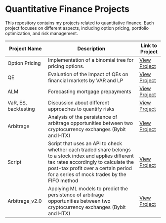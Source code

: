 # Quantitative Finance Projects

This repository contains my projects related to quantitative finance. Each project focuses on different aspects, including option pricing, portfolio optimization, and risk management.

| Project Name       | Description                                   | Link to Project                              |
|--------------------|-----------------------------------------------|----------------------------------------------|
| Option Pricing     | Implementation of a binomial tree for pricing options. | [View Project](./option_pricing.ipynb)       |
| QE | Evaluation of the impact of QEs on financial markets by VAR and LP | [View Project](./Thesis.ipynb)  |
| ALM | Forecasting mortgage prepayments | [View Project](./ING) |
| VaR, ES, backtesting | Discussion about different approaches to quantify risks | [View Project](./VaR.ipynb) |
| Arbitrage | Analysis of the persistence of arbitrage opportunities between two cryptocurrency exchanges (Bybit and HTX) | [View Project](./arbitrage) |
| Script | Script that uses an API to check whether each traded share belongs to a stock index and applies different tax rates accordingly to calculate the post-tax profit over a certain period for a series of mock trades by the FIFO method | [View Project](./script) |
| Arbitrage_v2.0 | Applying ML models to predict the persistence of arbitrage opportunities between two cryptocurrency exchanges (Bybit and HTX) | [View Project](./crypto-arbitrage-model) |
